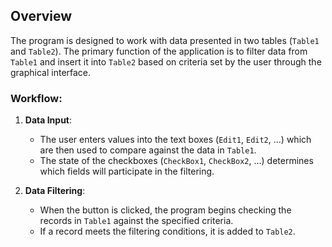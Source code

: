 ## Overview
The program is designed to work with data presented in two tables (`Table1` and `Table2`). The primary function of the application is to filter data from `Table1` and insert it into `Table2` based on criteria set by the user through the graphical interface.

### Workflow:
1. **Data Input**:
   - The user enters values into the text boxes (`Edit1`, `Edit2`, ...) which are then used to compare against the data in `Table1`.
   - The state of the checkboxes (`CheckBox1`, `CheckBox2`, ...) determines which fields will participate in the filtering.

2. **Data Filtering**:
   - When the button is clicked, the program begins checking the records in `Table1` against the specified criteria.
   - If a record meets the filtering conditions, it is added to `Table2`.
